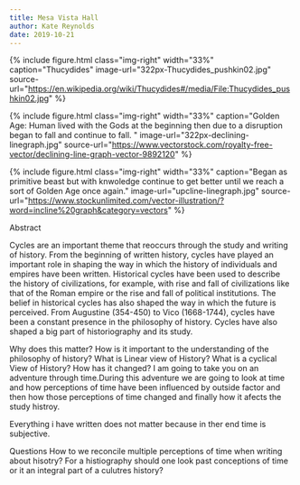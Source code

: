```yaml
---
title: Mesa Vista Hall
author: Kate Reynolds
date: 2019-10-21
---
```


{% include figure.html
  class="img-right"
  width="33%"
  caption="Thucydides"
  image-url="322px-Thucydides_pushkin02.jpg"
  source-url="https://en.wikipedia.org/wiki/Thucydides#/media/File:Thucydides_pushkin02.jpg"
%}

{% include figure.html
  class="img-right"
  width="33%"
  caption="Golden Age: Human lived with the Gods at the beginning then due to a disruption began to fall and continue to fall. "
  image-url="322px-declining-linegraph.jpg"
  source-url="https://www.vectorstock.com/royalty-free-vector/declining-line-graph-vector-9892120"
%}

{% include figure.html
  class="img-right"
  width="33%"
  caption="Began as primitive beast but with knwoledge continue to get better until we reach a sort of Golden Age once again."
  image-url="upcline-linegraph.jpg"
  source-url="https://www.stockunlimited.com/vector-illustration/?word=incline%20graph&category=vectors"
%}



Abstract

Cycles are an important theme that reoccurs through the study and writing of history. From the beginning of written history, cycles have played an important role in shaping the way in which the history of individuals and empires have been written. Historical cycles have been used to describe the history of civilizations, for example, with rise and fall of civilizations like that of the Roman empire or the rise and fall of political institutions. The belief in historical cycles has also shaped the way in which the future is perceived. From Augustine (354-450) to Vico (1668-1744), cycles have been a constant presence in the philosophy of history. Cycles have also shaped a big part of historiography and its study. 

Why does this matter? 
How is it important to the understanding of the philosophy of history? 
What is Linear view of History? 
What is a cyclical View of History? 
How has it changed? 
I am going to take you on an adventure through time.During this adventure we are going to look at time and how perceptions of time have been influenced by outside factor and then how those perceptions of time changed and finally how it afects the study histroy. 

Everything i have written does not matter because in ther end time is subjective. 

Questions
 How to we reconcile multiple perceptions of time when writing about hisotry? 
 For a histiography should one look past conceptions of time or it an integral part of a culutres history? 

